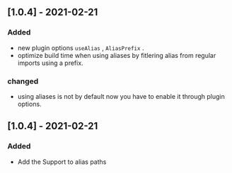 ## [1.0.4] - 2021-02-21
### Added
- new plugin options `useAlias` , `AliasPrefix` .
- optimize build time when using aliases by fitlering alias from regular imports using a prefix.
### changed
- using aliases is not by default now you have to enable it through plugin options.


## [1.0.4] - 2021-02-21
### Added
- Add the Support to alias paths
